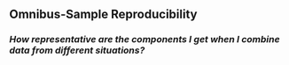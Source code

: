 ## **Omnibus-Sample Reproducibility**
### *How representative are the components I get when I combine data from different situations?*

